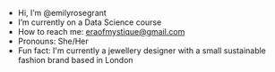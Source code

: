 - Hi, I’m @emilyrosegrant
- I’m currently on a Data Science course
- How to reach me: eraofmystique@gmail.com
- Pronouns: She/Her
- Fun fact: I'm currently a jewellery designer with a small sustainable fashion brand based in London

<!---
emilyrosegrant/emilyrosegrant is a ✨ special ✨ repository because its `README.md` (this file) appears on your GitHub profile.
You can click the Preview link to take a look at your changes.
--->
